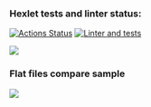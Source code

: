 ### Hexlet tests and linter status:
[![Actions Status](https://github.com/SKornya/frontend-project-46/workflows/hexlet-check/badge.svg)](https://github.com/SKornya/frontend-project-46/actions)
[![Linter and tests](https://github.com/SKornya/frontend-project-46/workflows/lint%20and%20tests%20check/badge.svg)](https://github.com/SKornya/frontend-project-46/actions)

<a href="https://codeclimate.com/github/SKornya/frontend-project-46/maintainability"><img src="https://api.codeclimate.com/v1/badges/b0d4ed0dfd572b81be2c/maintainability" /></a>

### Flat files compare sample

<a href="https://asciinema.org/a/KP8Ss3ngjSoODtSIk7RTdLuHx" target="_blank"><img src="https://asciinema.org/a/KP8Ss3ngjSoODtSIk7RTdLuHx.svg" /></a>
